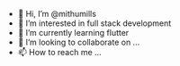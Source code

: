 - 👋 Hi, I’m @mithumills
- 👀 I’m interested in full stack development
- 🌱 I’m currently learning flutter
- 💞️ I’m looking to collaborate on ...
- 📫 How to reach me ...

<!---
mithumills/mithumills is a ✨ special ✨ repository because its `README.md` (this file) appears on your GitHub profile.
You can click the Preview link to take a look at your changes.
--->
